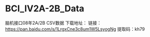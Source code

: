 # BCI_IV2A-2B_Data
脑机接口08年2A/2B CSV数据
下载地址：
链接：https://pan.baidu.com/s/1LrgxCne3c8um1W5LsyogNg 
提取码：kh79

